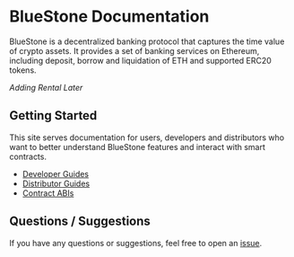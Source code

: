 # BlueStone Documentation

BlueStone is a decentralized banking protocol that captures the time value of crypto assets.  It provides a set of banking services on Ethereum, including deposit, borrow and liquidation of ETH and supported ERC20 tokens.

*Adding Rental Later* 

## Getting Started

This site serves documentation for users, developers and distributors who want to better understand BlueStone features and interact with smart contracts.

- [Developer Guides](developer-guides)
- [Distributor Guides](distributor-guides)
- [Contract ABIs](abis)

## Questions / Suggestions

If you have any questions or suggestions, feel free to open an [issue](https://github.com/bluestone-live/docs/issues/new).

